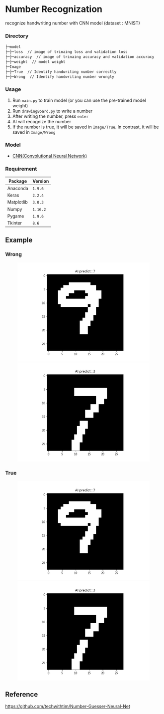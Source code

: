 # Number Recognization
recognize handwriting number with CNN model (dataset : MNIST)

### Directory
```
├─model
├─├─loss  // image of trinaing loss and validation loss
├─├─accuracy  // image of trinaing accuracy and validation accuracy
├─├─weight  // model weight
├─Image
├─├─True  // Identify handwriting number correctly
├─├─Wrong  // Identify handwriting number wrongly
```

### Usage
1. Run `main.py` to train model (or you can use the pre-trained model weight)
2. Run `drawingBoard.py` to write a number
3. After writing the number, press `enter`
4. AI will recognize the number
5. If the number is true, it will be saved in `Image/True`. In contrast, it will be saved in `Image/Wrong`

### Model
* [CNN(Convolutional Neural Network)](model/README.md)

### Requirement
|Package|Version|
|-|-|
|Anaconda|`1.9.6`|
|Keras|`2.2.4`|
|Matplotlib|`3.0.3`|
|Numpy|`1.16.2`|
|Pygame|`1.9.6`|
|Tkinter|`8.6`|

## Example
### Wrong
<figure class="half">
    <img src="https://github.com/Offliners/Number-Recognization/blob/master/Image/Wrong/2020_08_06_04_28_55_prediction.png"/><img src="https://github.com/Offliners/Number-Recognization/blob/master/Image/Wrong/2020_08_06_04_34_40_prediction.png"/>
</figure>

### True
<figure class="half">
    <img src="https://github.com/Offliners/Number-Recognization/blob/master/Image/Wrong/2020_08_06_04_28_55_prediction.png">
    <img src="https://github.com/Offliners/Number-Recognization/blob/master/Image/Wrong/2020_08_06_04_34_40_prediction.png">
</figure>

## Reference
https://github.com/techwithtim/Number-Guesser-Neural-Net
